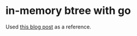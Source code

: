 # in-memory btree with go

Used [this blog post](https://www.cloudcentric.dev/implementing-a-b-tree-in-go/) as a reference.
